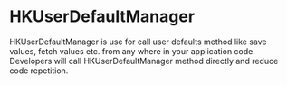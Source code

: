 # HKUserDefaultManager
HKUserDefaultManager is use for call user defaults method like save values, fetch values etc. from any where in your application code. Developers will call HKUserDefaultManager method directly and reduce code repetition.
